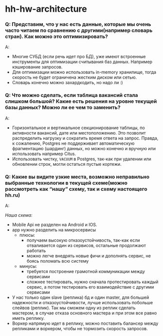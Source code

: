 # hh-hw-architecture

### Q: Представим, что у нас есть данные, которые мы очень часто читаем по сравнению с другими(например словарь стран). Как можно это оптимизировать?

A:
- Многие СУБД (если речь идет про БД), уже имеют встроенные инструменты для оптимизации считывания баз данных. 
  Например кэширование запросов.
- Для оптимизации можно использовать in-memory хранилище, тогда скорость не будет ограничена жестким диском или сетью.
- Словарь конечно можно захардкодить, но надо ли :)

### Q: Что можно сделать, если таблица вакансий стала слишком большой? Какие есть решения на уровне текущей базы данных? Можно ли ее чем то заменить?

A:
- Горизонтальное и вертикальное секционирование таблицы, по активности вакансий, дате или местоположению. 
  Это позволит распределить нагрузку и сократить время ответа на запрос. Правда, к сожалению, Postgres
  не поддерживает автоматическую фрагментацию (шардинг) данных, но можно конечно и вручную или использовать например Citus.
- Использовать чистку, `VACUUM` в Postgres, так-как при удалении или обновлении строк,
  могли остаться пустые кортежи.

### Q: Какие вы видите узкие места, возможно неправильно выбранные технологии в текущей схеме(можно рассмотреть как “нашу” схему, так и схему настоящего hh.ru)

A:

*Наша схема:*
- Mobile Api не разделен на Android и IOS.
- app нужно разделить на микросервисы 
  - плюсы:
    - получаем высокую отказоустойчивость, так-как если отваливается один из сервисов, остальные продолжают работать
    - можно легче внедрять новые фичи и дополнять сервис, не боясь поломать всю систему
  - минусы:
    - требуется построение грамотной коммуникации между сервисами
    - сложнее тестировать, нужно сначала протестировать каждый сервис, а потом тестировать его взаимодействие с другими
    сервисами
- У нас только один slave (реплика) бд и один master, для большей надежности и отказоустойчивости, лучше использовать
  побольше слейвов (реплик). Так мы сможем одну из реплик сделать мастером, в случае отказа основного мастера и при этом
  все равно иметь реплику.
- Воркер напрямую идет в реплику, можно поставить балансер между репликами и воркером, чтобы не тормозить скорость запросов.
